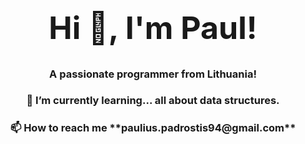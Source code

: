 <h1 style="font-size: 50"; align="center">Hi 👋, I'm Paul!</h1>
<h3 align="center">A passionate programmer from Lithuania!</h3>

<h3 align="center"> 🌱 I’m currently learning... all about data structures. </h3>

<h3 align="center"> 📫 How to reach me **paulius.padrostis94@gmail.com** </h3>


